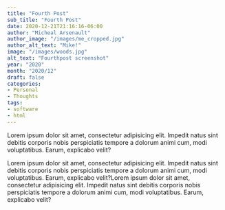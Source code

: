 ```yaml
---
title: "Fourth Post"
sub_title: "Fourth Post"
date: 2020-12-21T21:16:16-06:00
author: "Micheal Arsenault"
author_image: "/images/me_cropped.jpg"
author_alt_text: "Mike!"
image: "/images/woods.jpg"
alt_text: "Fourthpost screenshot"
year: "2020"
month: "2020/12"
draft: false
categories:
- Personal
- Thoughts
tags:
- software
- html
---
```


Lorem ipsum dolor sit amet, consectetur adipisicing elit. Impedit natus sint debitis corporis nobis perspiciatis tempore a dolorum animi cum, modi voluptatibus. Earum, explicabo velit?

<!--more-->

Lorem ipsum dolor sit amet, consectetur adipisicing elit. Impedit natus sint debitis corporis nobis perspiciatis tempore a dolorum animi cum, modi voluptatibus. Earum, explicabo velit?Lorem ipsum dolor sit amet, consectetur adipisicing elit. Impedit natus sint debitis corporis nobis perspiciatis tempore a dolorum animi cum, modi voluptatibus. Earum, explicabo velit?
